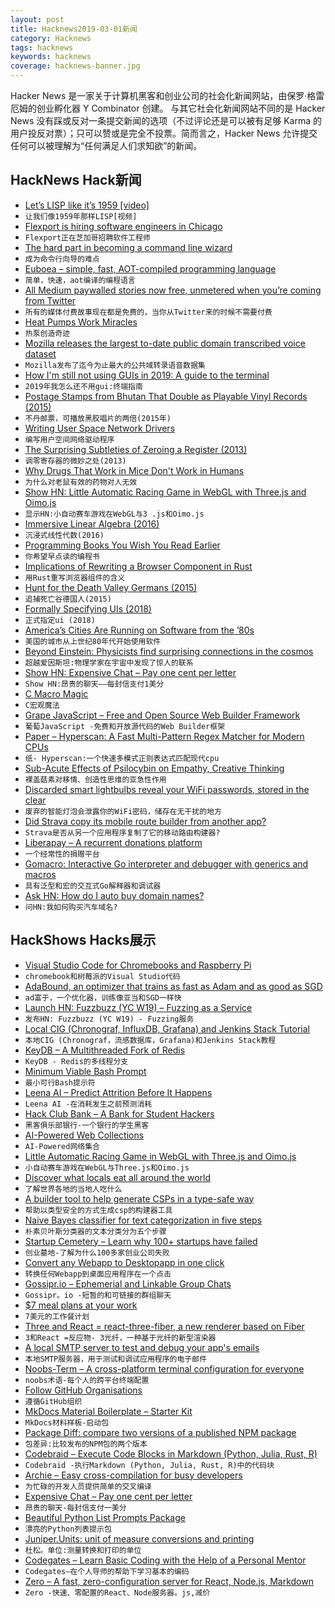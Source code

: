 ```yaml
---
layout: post
title: Hacknews2019-03-01新闻
category: Hacknews
tags: hacknews
keywords: hacknews
coverage: hacknews-banner.jpg
---
```


Hacker News 是一家关于计算机黑客和创业公司的社会化新闻网站，由保罗·格雷厄姆的创业孵化器 Y Combinator 创建。
与其它社会化新闻网站不同的是 Hacker News 没有踩或反对一条提交新闻的选项（不过评论还是可以被有足够 Karma 的用户投反对票）；只可以赞或是完全不投票。简而言之，Hacker News 允许提交任何可以被理解为“任何满足人们求知欲”的新闻。

## HackNews Hack新闻


- [Let’s LISP like it’s 1959 [video]](https://www.youtube.com/watch?v=hGY3uBHVVr4)
- `让我们像1959年那样LISP[视频]`
- [Flexport is hiring software engineers in Chicago](https://www.flexport.com/careers/department/engineering)
- `Flexport正在芝加哥招聘软件工程师`
- [The hard part in becoming a command line wizard](https://www.johndcook.com/blog/2019/02/18/command-line-wizard/)
- `成为命令行向导的难点`
- [Euboea – simple, fast, AOT-compiled programming language](https://github.com/KrzysztofSzewczyk/Euboea)
- `简单，快速，aot编译的编程语言`
- [All Medium paywalled stories now free, unmetered when you’re coming from Twitter](https://twitter.com/ev/status/1100899021621583872)
- `所有的媒体付费故事现在都是免费的，当你从Twitter来的时候不需要付费`
- [Heat Pumps Work Miracles](https://dothemath.ucsd.edu/2012/06/heat-pumps-work-miracles/)
- `热泵创造奇迹`
- [Mozilla releases the largest to-date public domain transcribed voice dataset](https://blog.mozilla.org/blog/2019/02/28/sharing-our-common-voices-mozilla-releases-the-largest-to-date-public-domain-transcribed-voice-dataset/)
- `Mozilla发布了迄今为止最大的公共域转录语音数据集`
- [How I&#39;m still not using GUIs in 2019: A guide to the terminal](https://www.lucasfcosta.com/2019/02/10/terminal-guide-2019.html)
- `2019年我怎么还不用gui:终端指南`
- [Postage Stamps from Bhutan That Double as Playable Vinyl Records (2015)](http://www.openculture.com/2015/10/postage-stamps-from-bhutan-that-double-as-playable-vinyl-records.html)
- `不丹邮票，可播放黑胶唱片的两倍(2015年)`
- [Writing User Space Network Drivers](https://arxiv.org/abs/1901.10664)
- `编写用户空间网络驱动程序`
- [The Surprising Subtleties of Zeroing a Register (2013)](https://randomascii.wordpress.com/2012/12/29/the-surprising-subtleties-of-zeroing-a-register/)
- `调零寄存器的微妙之处(2013)`
- [Why Drugs That Work in Mice Don&#39;t Work in Humans](https://thelri.org/blog-and-news/why-drugs-that-work-in-mice-dont-work-in-humans/)
- `为什么对老鼠有效的药物对人无效`
- [Show HN: Little Automatic Racing Game in WebGL with Three.js and Oimo.js](http://emh.lart.no/publish/csb/csb3d/v1/?dupCount=10&amp;swarmCount=1&amp;unitScale=0.2&amp;ownPhysics=false)
- `显示HN:小自动赛车游戏在WebGL与3 .js和Oimo.js`
- [Immersive Linear Algebra (2016)](http://immersivemath.com/ila/index.html)
- `沉浸式线性代数(2016)`
- [Programming Books You Wish You Read Earlier](https://hackernoon.com/programming-books-you-wish-you-read-earlier-1066ce29cd9d)
- `你希望早点读的编程书`
- [Implications of Rewriting a Browser Component in Rust](https://hacks.mozilla.org/2019/02/rewriting-a-browser-component-in-rust/)
- `用Rust重写浏览器组件的含义`
- [Hunt for the Death Valley Germans (2015)](http://www.otherhand.org/home-page/search-and-rescue/the-hunt-for-the-death-valley-germans/)
- `追捕死亡谷德国人(2015)`
- [Formally Specifying UIs (2018)](https://www.hillelwayne.com/post/formally-specifying-uis/)
- `正式指定ui (2018)`
- [America’s Cities Are Running on Software from the ’80s](https://www.bloombergquint.com/businessweek/america-s-cities-are-running-on-software-from-the-80s)
- `美国的城市从上世纪80年代开始使用软件`
- [Beyond Einstein: Physicists find surprising connections in the cosmos](https://discovery.princeton.edu/2018/12/02/beyond-einstein-physicists-find-surprising-connections-in-the-cosmos/)
- `超越爱因斯坦:物理学家在宇宙中发现了惊人的联系`
- [Show HN: Expensive Chat – Pay one cent per letter](https://expensive.chat)
- `Show HN:昂贵的聊天——每封信支付1美分`
- [C Macro Magic](http://sagartewari01.com/c-macro-magic/)
- `C宏观魔法`
- [Grape JavaScript – Free and Open Source Web Builder Framework](https://grapesjs.com/)
- `葡萄JavaScript -免费和开放源代码的Web Builder框架`
- [Paper – Hyperscan: A Fast Multi-Pattern Regex Matcher for Modern CPUs](https://branchfree.org/2019/02/28/paper-hyperscan-a-fast-multi-pattern-regex-matcher-for-modern-cpus/)
- `纸- Hyperscan:一个快速多模式正则表达式匹配现代cpu`
- [Sub-Acute Effects of Psilocybin on Empathy, Creative Thinking](https://www.tandfonline.com/doi/full/10.1080/02791072.2019.1580804)
- `裸盖菇素对移情、创造性思维的亚急性作用`
- [Discarded smart lightbulbs reveal your WiFi passwords, stored in the clear](https://boingboing.net/2019/01/29/fiat-lux.html)
- `废弃的智能灯泡会泄露你的WiFi密码，储存在无干扰的地方`
- [Did Strava copy its mobile route builder from another app?](https://cyclingtips.com/2019/02/did-strava-copy-its-mobile-route-builder-from-another-app/)
- `Strava是否从另一个应用程序复制了它的移动路由构建器?`
- [Liberapay – A recurrent donations platform](https://liberapay.com/)
- `一个经常性的捐赠平台`
- [Gomacro: Interactive Go interpreter and debugger with generics and macros](https://github.com/cosmos72/gomacro#gomacro---interactive-go-interpreter-and-debugger-with-generics-and-macros)
- `具有泛型和宏的交互式Go解释器和调试器`
- [Ask HN: How do I auto buy domain names?](item?id=19271556)
- `问HN:我如何购买汽车域名?`


## HackShows Hacks展示

- [ Visual Studio Code for Chromebooks and Raspberry Pi](https://code.headmelted.com)
- `chromebook和树莓派的Visual Studio代码`
- [ AdaBound, an optimizer that trains as fast as Adam and as good as SGD](https://github.com/Luolc/AdaBound)
- `ad富于，一个优化器，训练像亚当和SGD一样快`
- [Launch HN: Fuzzbuzz (YC W19) – Fuzzing as a Service](https://news.ycombinator.com/item?id=19265377)
- `发布HN: Fuzzbuzz (YC W19) - Fuzzing服务`
- [ Local CIG (Chronograf, InfluxDB, Grafana) and Jenkins Stack Tutorial](https://github.com/peterlamar/CIGJenkins)
- `本地CIG (Chronograf，流感数据库，Grafana)和Jenkins Stack教程`
- [ KeyDB – A Multithreaded Fork of Redis](https://github.com/JohnSully/KeyDB)
- `KeyDB - Redis的多线程分支`
- [ Minimum Viable Bash Prompt](https://github.com/chkhd/bash-prompt)
- `最小可行Bash提示符`
- [ Leena AI – Predict Attrition Before It Happens](https://leena.ai/engagement.html)
- `Leena AI -在消耗发生之前预测消耗`
- [ Hack Club Bank – A Bank for Student Hackers](https://medium.com/hackclub/hack-club-bank-is-now-live-for-everyone-including-you-884f7f54836f)
- `黑客俱乐部银行-一个银行的学生黑客`
- [ AI-Powered Web Collections](https://news.ycombinator.com/item?id=19258975)
- `AI-Powered网络集合`
- [ Little Automatic Racing Game in WebGL with Three.js and Oimo.js](http://emh.lart.no/publish/csb/csb3d/v1/?dupCount=10&amp;swarmCount=1&amp;unitScale=0.2&amp;ownPhysics=false)
- `小自动赛车游戏在WebGL与Three.js和Oimo.js`
- [ Discover what locals eat all around the world](https://what.toeat.in)
- `了解世界各地的当地人吃什么`
- [ A builder tool to help generate CSPs in a type-safe way](https://github.com/pgilad/csp-builder)
- `帮助以类型安全的方式生成csp的构建器工具`
- [ Naive Bayes classifier for text categorization in five steps](https://towardsdatascience.com/implementing-a-naive-bayes-classifier-for-text-categorization-in-five-steps-f9192cdd54c3)
- `朴素贝叶斯分类器的文本分类分为五个步骤`
- [ Startup Cemetery – Learn why 100&#43; startups have failed](https://www.failory.com/cemetery)
- `创业墓地-了解为什么100多家创业公司失败`
- [ Convert any Webapp to Desktopapp in one click](https://appmaker.xyz/web2desk-for-business/)
- `转换任何Webapp到桌面应用程序在一个点击`
- [ Gossipr.io – Ephemerial and Linkable Group Chats](https://gossipr.io)
- `Gossipr。io -短暂的和可链接的群组聊天`
- [ $7 meal plans at your work](http://www.itsyuma.com)
- `7美元的工作餐计划`
- [ Three and React = react-three-fiber, a new renderer based on Fiber](https://github.com/drcmda/react-three-fiber)
- `3和React =反应物- 3光纤，一种基于光纤的新型渲染器`
- [ A local SMTP server to test and debug your app&#39;s emails](https://mailocal.jfoucher.com/)
- `本地SMTP服务器，用于测试和调试应用程序的电子邮件`
- [ Noobs-Term – A cross-platform terminal configuration for everyone](https://noobs-term.com/#/)
- `noobs术语-每个人的跨平台终端配置`
- [ Follow GitHub Organisations](https://github.com/follow-github-organisation/follow-github-organisation)
- `遵循GitHub组织`
- [ MkDocs Material Boilerplate – Starter Kit](https://github.com/peaceiris/mkdocs-material-boilerplate)
- `MkDocs材料样板-启动包`
- [ Package Diff: compare two versions of a published NPM package](https://diff.intrinsic.com/)
- `包差异:比较发布的NPM包的两个版本`
- [ Codebraid – Execute Code Blocks in Markdown (Python, Julia, Rust, R)](https://github.com/gpoore/codebraid)
- `Codebraid -执行Markdown (Python, Julia, Rust, R)中的代码块`
- [ Archie – Easy cross-compilation for busy developers](https://github.com/headmelted/archie)
- `为忙碌的开发人员提供简单的交叉编译`
- [ Expensive Chat – Pay one cent per letter](https://expensive.chat)
- `昂贵的聊天-每封信支付一美分`
- [ Beautiful Python List Prompts Package](https://github.com/Mckinsey666/bullet)
- `漂亮的Python列表提示包`
- [ Juniper.Units: unit of measure conversions and printing](https://capnmidnight.github.io/Juniper.Units/)
- `杜松。单位:测量转换和打印的单位`
- [ Codegates – Learn Basic Coding with the Help of a Personal Mentor](https://codegates.com/)
- `Codegates—在个人导师的帮助下学习基本的编码`
- [ Zero – A fast, zero-configuration server for React, Node.js, Markdown](https://zeroserver.io/)
- `Zero -快速、零配置的React、Node服务器。js,减价`


